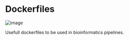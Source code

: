 # Dockerfiles

![image](https://codefresh.io/wp-content/uploads/2016/03/whaleA.png)

Usefull dockerfiles to be used in bioinformatics pipelines.
